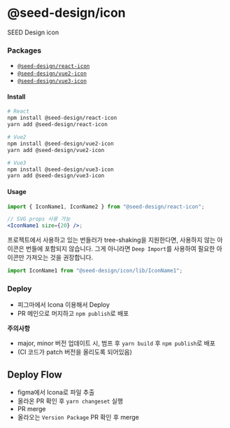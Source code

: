 # @seed-design/icon

SEED Design icon

### Packages

- [`@seed-design/react-icon`](./packages/react/README.md)
- [`@seed-design/vue2-icon`](./packages/vue2/README.md)
- [`@seed-design/vue3-icon`](./packages/vue3/README.md)

#### Install

```bash
# React
npm install @seed-design/react-icon
yarn add @seed-design/react-icon
```

```bash
# Vue2
npm install @seed-design/vue2-icon
yarn add @seed-design/vue2-icon
```

```bash
# Vue3
npm install @seed-design/vue3-icon
yarn add @seed-design/vue3-icon
```

#### Usage

```jsx
import { IconName1, IconName2 } from "@seed-design/react-icon";

// SVG props 사용 가능
<IconName1 size={20} />;
```

프로젝트에서 사용하고 있는 번들러가 tree-shaking을 지원한다면, 사용하지 않는 아이콘은 번들에 포함되지 않습니다.
그게 아니라면 `Deep Import`를 사용하여 필요한 아이콘만 가져오는 것을 권장합니다.

```jsx
import IconName1 from "@seed-design/icon/lib/IconName1";
```

### Deploy

- 피그마에서 Icona 이용해서 Deploy
- PR 메인으로 머지하고 `npm publish`로 배포

**주의사항**

- major, minor 버전 업데이트 시, 범프 후 `yarn build` 후 `npm publish`로 배포
- (CI 코드가 patch 버전을 올리도록 되어있음)

## Deploy Flow

- figma에서 Icona로 파일 추출
- 올라온 PR 확인 후 `yarn changeset` 실행
- PR merge
- 올라오는 `Version Package` PR 확인 후 merge
